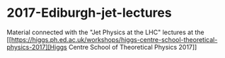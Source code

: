 # 2017-Ediburgh-jet-lectures

Material connected with the "Jet Physics at the LHC" lectures at the 
[[https://higgs.ph.ed.ac.uk/workshops/higgs-centre-school-theoretical-physics-2017][Higgs Centre School of Theoretical Physics 2017]]

